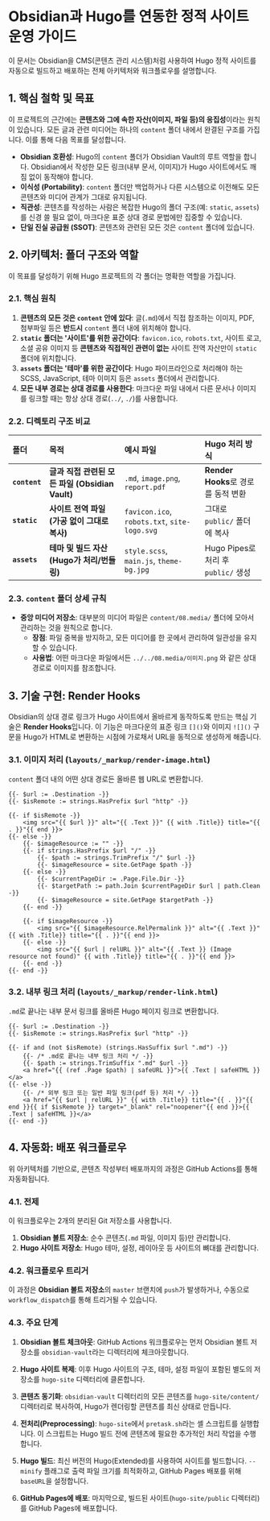 # Obsidian과 Hugo를 연동한 정적 사이트 운영 가이드

이 문서는 Obsidian을 CMS(콘텐츠 관리 시스템)처럼 사용하여 Hugo 정적 사이트를 자동으로 빌드하고 배포하는 전체 아키텍처와 워크플로우를 설명합니다.

## 1. 핵심 철학 및 목표

이 프로젝트의 근간에는 **콘텐츠와 그에 속한 자산(이미지, 파일 등)의 응집성**이라는 원칙이 있습니다. 모든 글과 관련 미디어는 하나의 `content` 폴더 내에서 완결된 구조를 가집니다. 이를 통해 다음 목표를 달성합니다.

-   **Obsidian 호환성**: Hugo의 `content` 폴더가 Obsidian Vault의 루트 역할을 합니다. Obsidian에서 작성한 모든 링크(내부 문서, 이미지)가 Hugo 사이트에서도 깨짐 없이 동작해야 합니다.
-   **이식성 (Portability)**: `content` 폴더만 백업하거나 다른 시스템으로 이전해도 모든 콘텐츠와 미디어 관계가 그대로 유지됩니다.
-   **직관성**: 콘텐츠를 작성하는 사람은 복잡한 Hugo의 폴더 구조(예: `static`, `assets`)를 신경 쓸 필요 없이, 마크다운 표준 상대 경로 문법에만 집중할 수 있습니다.
-   **단일 진실 공급원 (SSOT)**: 콘텐츠와 관련된 모든 것은 `content` 폴더에 있습니다.

## 2. 아키텍처: 폴더 구조와 역할

이 목표를 달성하기 위해 Hugo 프로젝트의 각 폴더는 명확한 역할을 가집니다.

### 2.1. 핵심 원칙

1.  **콘텐츠의 모든 것은 `content` 안에 있다**: 글(`.md`)에서 직접 참조하는 이미지, PDF, 첨부파일 등은 **반드시** `content` 폴더 내에 위치해야 합니다.
2.  **`static` 폴더는 '사이트'를 위한 공간이다**: `favicon.ico`, `robots.txt`, 사이트 로고, 소셜 공유 이미지 등 **콘텐츠와 직접적인 관련이 없는** 사이트 전역 자산만이 `static` 폴더에 위치합니다.
3.  **`assets` 폴더는 '테마'를 위한 공간이다**: Hugo 파이프라인으로 처리해야 하는 SCSS, JavaScript, 테마 이미지 등은 `assets` 폴더에서 관리합니다.
4.  **모든 내부 경로는 상대 경로를 사용한다**: 마크다운 파일 내에서 다른 문서나 이미지를 링크할 때는 항상 상대 경로(`../`, `./`)를 사용합니다.

### 2.2. 디렉토리 구조 비교

| 폴더        | 목적                                            | 예시 파일                                 | Hugo 처리 방식                    |
| :---------- | :---------------------------------------------- | :---------------------------------------- | :-------------------------------- |
| **`content`** | **글과 직접 관련된 모든 파일 (Obsidian Vault)** | `.md`, `image.png`, `report.pdf`          | **Render Hooks**로 경로를 동적 변환 |
| **`static`**  | **사이트 전역 파일 (가공 없이 그대로 복사)**    | `favicon.ico`, `robots.txt`, `site-logo.svg` | 그대로 `public/` 폴더에 복사      |
| **`assets`**  | **테마 및 빌드 자산 (Hugo가 처리/번들링)**      | `style.scss`, `main.js`, `theme-bg.jpg`   | Hugo Pipes로 처리 후 `public/` 생성 |

### 2.3. `content` 폴더 상세 규칙

-   **중앙 미디어 저장소**: 대부분의 미디어 파일은 `content/08.media/` 폴더에 모아서 관리하는 것을 원칙으로 합니다.
    -   **장점**: 파일 중복을 방지하고, 모든 미디어를 한 곳에서 관리하여 일관성을 유지할 수 있습니다.
    -   **사용법**: 어떤 마크다운 파일에서든 `../../08.media/이미지.png` 와 같은 상대 경로로 이미지를 참조합니다.

## 3. 기술 구현: Render Hooks

Obsidian의 상대 경로 링크가 Hugo 사이트에서 올바르게 동작하도록 만드는 핵심 기술은 **Render Hooks**입니다. 이 기능은 마크다운의 표준 링크 `[]()`와 이미지 `![]()` 구문을 Hugo가 HTML로 변환하는 시점에 가로채서 URL을 동적으로 생성하게 해줍니다.

### 3.1. 이미지 처리 (`layouts/_markup/render-image.html`)

`content` 폴더 내의 어떤 상대 경로든 올바른 웹 URL로 변환합니다.

```go-template
{{- $url := .Destination -}}
{{- $isRemote := strings.HasPrefix $url "http" -}}

{{- if $isRemote -}}
    <img src="{{ $url }}" alt="{{ .Text }}" {{ with .Title}} title="{{ . }}"{{ end }}>
{{- else -}}
    {{- $imageResource := "" -}}
    {{- if strings.HasPrefix $url "/" -}}
        {{- $path := strings.TrimPrefix "/" $url -}}
        {{- $imageResource = site.GetPage $path -}}
    {{- else -}}
        {{- $currentPageDir := .Page.File.Dir -}}
        {{- $targetPath := path.Join $currentPageDir $url | path.Clean -}}
        {{- $imageResource = site.GetPage $targetPath -}}
    {{- end -}}

    {{- if $imageResource -}}
        <img src="{{ $imageResource.RelPermalink }}" alt="{{ .Text }}" {{ with .Title}} title="{{ . }}"{{ end }}>
    {{- else -}}
        <img src="{{ $url | relURL }}" alt="{{ .Text }} (Image resource not found)" {{ with .Title}} title="{{ . }}"{{ end }}>
    {{- end -}}
{{- end -}}
```

### 3.2. 내부 링크 처리 (`layouts/_markup/render-link.html`)

`.md`로 끝나는 내부 문서 링크를 올바른 Hugo 페이지 링크로 변환합니다.

```go-template
{{- $url := .Destination -}}
{{- $isRemote := strings.HasPrefix $url "http" -}}

{{- if and (not $isRemote) (strings.HasSuffix $url ".md") -}}
    {{- /* .md로 끝나는 내부 링크 처리 */ -}}
    {{- $path := strings.TrimSuffix ".md" $url -}}
    <a href="{{ (ref .Page $path) | safeURL }}">{{ .Text | safeHTML }}</a>
{{- else -}}
    {{- /* 외부 링크 또는 일반 파일 링크(pdf 등) 처리 */ -}}
    <a href="{{ $url | relURL }}" {{ with .Title}} title="{{ . }}"{{ end }}{{ if $isRemote }} target="_blank" rel="noopener"{{ end }}>{{ .Text | safeHTML }}</a>
{{- end -}}
```

## 4. 자동화: 배포 워크플로우

위 아키텍처를 기반으로, 콘텐츠 작성부터 배포까지의 과정은 GitHub Actions를 통해 자동화됩니다.

### 4.1. 전제

이 워크플로우는 2개의 분리된 Git 저장소를 사용합니다.
1.  **Obsidian 볼트 저장소**: 순수 콘텐츠(`.md` 파일, 이미지 등)만 관리합니다.
2.  **Hugo 사이트 저장소**: Hugo 테마, 설정, 레이아웃 등 사이트의 뼈대를 관리합니다.

### 4.2. 워크플로우 트리거

이 과정은 **Obsidian 볼트 저장소**의 `master` 브랜치에 `push`가 발생하거나, 수동으로 `workflow_dispatch`를 통해 트리거될 수 있습니다.

### 4.3. 주요 단계

1.  **Obsidian 볼트 체크아웃**: GitHub Actions 워크플로우는 먼저 Obsidian 볼트 저장소를 `obsidian-vault`라는 디렉터리에 체크아웃합니다.

2.  **Hugo 사이트 복제**: 이후 Hugo 사이트의 구조, 테마, 설정 파일이 포함된 별도의 저장소를 `hugo-site` 디렉터리에 클론합니다.

3.  **콘텐츠 동기화**: `obsidian-vault` 디렉터리의 모든 콘텐츠를 `hugo-site/content/` 디렉터리로 복사하여, Hugo가 렌더링할 콘텐츠를 최신 상태로 만듭니다.

4.  **전처리(Preprocessing)**: `hugo-site`에서 `pretask.sh`라는 셸 스크립트를 실행합니다. 이 스크립트는 Hugo 빌드 전에 콘텐츠에 필요한 추가적인 처리 작업을 수행합니다.

5.  **Hugo 빌드**: 최신 버전의 Hugo(Extended)를 사용하여 사이트를 빌드합니다. `--minify` 플래그로 출력 파일 크기를 최적화하고, GitHub Pages 배포를 위해 `baseURL`을 설정합니다.

6.  **GitHub Pages에 배포**: 마지막으로, 빌드된 사이트(`hugo-site/public` 디렉터리)를 GitHub Pages에 배포합니다.